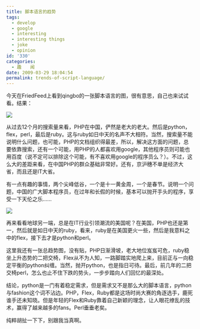 ```yaml
---
title: 脚本语言的趋势
tags:
  - develop
  - google
  - interesting
  - interesting things
  - joke
  - opinion
id: '330'
categories:
  - 趣　　闻
date: 2009-03-29 18:04:54
permalink: trends-of-script-language/
---
```


今天在FriedFeed上看到qingbo的一张脚本语言的图，很有意思，自己也来试试看。结果：

[![](http://lh6.ggpht.com/_QYicOeu89Bk/Sc8_tmKMA5I/AAAAAAAABSQ/dXK9r4iO_T4/s400/%E8%84%9A%E6%9C%AC%E8%AF%AD%E8%A8%80%E8%B6%8B%E5%8A%BF-1.png)](http://picasaweb.google.com/lh/photo/otTUEHuSutKy8VaMDvbPsQ?feat=embedwebsite)
<!-- more -->
从过去12个月的搜索量来看，PHP在中国，俨然是老大的老大。然后是python，flex，perl，最后是ruby。这与ruby如日中天的名声不大相符。当然，搜索量不能说明什么问题，也可能，PHP的文档组织得最差，所以，解决这方面的问题，总要依靠搜索，还有一个可能，用PHP的人都喜欢用google，其他程序员则可能也用百度（说不定可以排除这个可能，有不喜欢用google的程序员么？）。不过，这么大的差距来看，在中国PHP的群众基础非常好。还有，京沪穗不单是经济大省，而且还是IT大省。

有一点有趣的事情，两个尖峰低谷，一个是十一黄金周，一个是春节。说明一个问题，中国的广大脚本程序员，在过年和长假的时候，基本可以抛开手头的程序，享受一下天伦之乐……

[![](http://lh3.ggpht.com/_QYicOeu89Bk/Sc8_t92caiI/AAAAAAAABSY/_ebmnlBJTzk/s400/%E8%84%9A%E6%9C%AC%E8%AF%AD%E8%A8%80%E8%B6%8B%E5%8A%BF-2.png)](http://picasaweb.google.com/lh/photo/IfTFqlW-bGcg_EdK6NyIUw?feat=embedwebsite)

再来看看地球另一端，总是在IT行业引领潮流的美国呢？在美国，PHP也还是第一，然后就是如日中天的ruby，看来，ruby是在美国更火一些，然后是我意料之中的flex，接下去才是python和perl。

这里我还有一张总趋势图，没有贴，PHP日渐滑坡，老大地位岌岌可危，ruby稳坐上升态势的二把交椅，Flex从不为人知，一路脚踏实地爬上来，目前正与一向稳定平衡的python纠缠。当然，抛开python，也是指日可待。最后，前几年的二把交椅perl，怎么也止不住下跌的势头，一步步踏向人们回忆的最深处。

结论，python是一门有着稳定需求，但是需求又不是那么大的脚本语言，python与fashion这个词不沾边。PHP，Flex，Ruby都是这场时尚大赛的角逐选手，鹿死谁手还未知晓。但是年轻的Flex和Ruby靠着自己新颖的理念，让人眼花缭乱的技术，赢得了越来越多的fans。Perl垂垂老矣。

纯粹胡扯一下下，别跟我当真啊。
